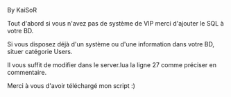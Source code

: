 By KaiSoR

Tout d'abord si vous n'avez pas de système de VIP merci d'ajouter le SQL à votre BD.

Si vous disposez déjà d'un système ou d'une information dans votre BD, situer catégorie Users.

Il vous suffit de modifier dans le server.lua la ligne 27 comme préciser en commentaire.

Merci à vous d'avoir téléchargé mon script :) 
